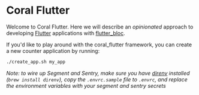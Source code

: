 # Coral Flutter

Welcome to Coral Flutter. Here we will describe an *opinionated* approach to developing [Flutter](https://docs.flutter.dev/) applications with [flutter_bloc](https://pub.dev/packages/flutter_bloc).

If you'd like to play around with the coral_flutter framework, you can create a new counter application by running:

```sh
./create_app.sh my_app
```

_Note: to wire up Segment and Sentry, make sure you have [direnv](https://direnv.net/) installed (`brew install direnv`), copy the `.envrc.sample` file to `.envrc`, and replace the environment variables with your segment and sentry secrets_
